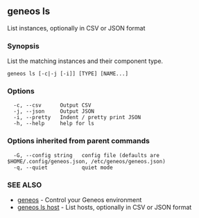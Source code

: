 ## geneos ls

List instances, optionally in CSV or JSON format

### Synopsis

List the matching instances and their component type.

```
geneos ls [-c|-j [-i]] [TYPE] [NAME...]
```

### Options

```
  -c, --csv      Output CSV
  -j, --json     Output JSON
  -i, --pretty   Indent / pretty print JSON
  -h, --help     help for ls
```

### Options inherited from parent commands

```
  -G, --config string   config file (defaults are $HOME/.config/geneos.json, /etc/geneos/geneos.json)
  -q, --quiet           quiet mode
```

### SEE ALSO

* [geneos](geneos.md)	 - Control your Geneos environment
* [geneos ls host](geneos_ls_host.md)	 - List hosts, optionally in CSV or JSON format

